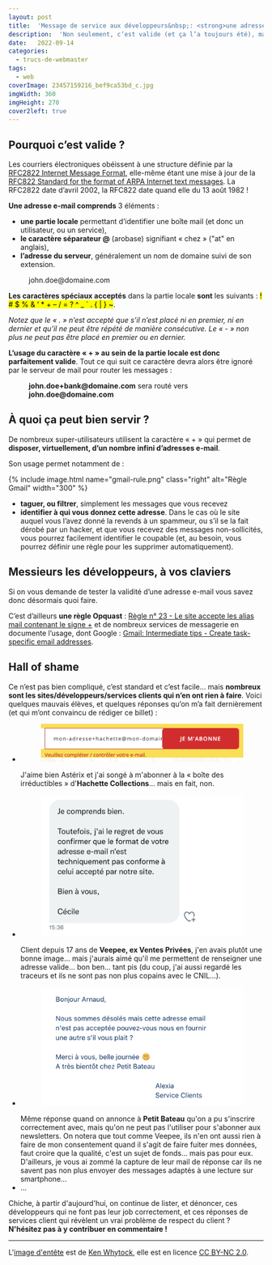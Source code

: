 ```yaml
---
layout: post
title:  'Message de service aux développeurs&nbsp;: <strong>une adresse <span lang="en">e-mail</span> avec un signe «&nbsp;+&nbsp;» est valide</strong>'
description:  'Non seulement, c’est valide (et ça l’a toujours été), mais en plus c’est super utile'
date:   2022-09-14
categories: 
  - trucs-de-webmaster
tags:
  - web
coverImage: 23457159216_bef9ca53bd_c.jpg
imgWidth: 360
imgHeight: 270
cover2left: true
---
```


<h2>Pourquoi c’est valide&nbsp;?</h2>

<p>Les courriers électroniques obéissent à une structure définie par la <a href="https://www.ietf.org/rfc/rfc2822.txt" lang="en" hreflang="en"><abbr>RFC2822</abbr> Internet Message Format</a>, elle-même étant une mise à jour de la <a href="http://www.faqs.org/rfcs/rfc822.html" lang="en" hreflang="en"><abbr>RFC822</abbr> Standard for the format of <abbr>ARPA</abbr> Internet text messages</a>. La <abbr>RFC2822</abbr> date d’avril 2002, la <abbr>RFC822</abbr> date quand elle du 13 août 1982&nbsp;!</p>

<p><strong>Une adresse <span lang="en">e-mail</span> comprends</strong> 3&nbsp;éléments&nbsp;:</p>
<ul>
	<li><strong>une partie locale</strong> permettant d’identifier une boîte <span lang="en">mail</span> (et donc un utilisateur, ou un service),</li>
	<li><strong>le caractère séparateur @</strong> (arobase) signifiant «&nbsp;chez&nbsp;» (<span lang="en">"at"</span> en anglais),</li>
	<li><strong>l’adresse du serveur</strong>, généralement un nom de domaine suivi de son extension.</li>
</ul>

<figure class="center">
	<p><span title="partie locale">john.doe</span><span title="arobase">@</span><span title="adresse du serveur">domaine.com</span></p>
</figure>

<p><strong>Les caractères spéciaux acceptés</strong> dans la partie locale <strong>sont</strong> les suivants&nbsp;: <mark>! # $ % & ‘ * + – / = ? ^ _ ` . { | } ~</mark>.</p>

<p><i>Notez que le «&nbsp;.&nbsp;» n’est accepté que s’il n’est placé ni en premier, ni en dernier et qu’il ne peut être répété de manière consécutive. Le «&nbsp;-&nbsp;»  non plus ne peut pas être placé en premier ou en dernier.</i></p>

<p><strong>L’usage du caractère «&nbsp;+&nbsp;» au sein de la partie locale est donc parfaitement valide</strong>. Tout ce qui suit ce caractère devra alors être ignoré par le serveur de <span lang="en">mail</span> pour router les messages&nbsp;:</p>

<figure class="center">
	<p><strong>john.doe+bank@domaine.com</strong> sera routé vers <strong>john.doe@domaine.com</strong></p>
</figure>
 
<h2>À quoi ça peut bien servir&nbsp;?</h2>

<p>De nombreux super-utilisateurs utilisent la caractère «&nbsp;+&nbsp;» qui permet de <strong>disposer, virtuellement, d’un nombre infini d’adresses <span lang="en">e-mail</span></strong>.</p>

<p>Son usage permet notamment de&nbsp;:</p>

{% include image.html name="gmail-rule.png" class="right" alt="Règle Gmail" width="300" %}
<ul>
	<li><strong>taguer, ou filtrer</strong>, simplement les messages que vous recevez</li>
	<li><strong>identifier à qui vous donnez cette adresse</strong>. Dans le cas où le site auquel vous l’avez donné la revends à un spammeur, ou s’il se la fait dérobé par un hacker, et que vous recevez des messages non-sollicités, vous pourrez facilement identifier le coupable (et, au besoin, vous pourrez définir une règle pour les supprimer automatiquement).</li>
</ul>
 
<h2>Messieurs les développeurs, à vos claviers</h2>
 
<p>Si on vous demande de tester la validité d’une adresse <span lang="en">e-mail</span> vous savez donc désormais quoi faire.</p>

<p>C’est d’ailleurs <strong>une règle Opquast</strong>&nbsp;: <a href="https://checklists.opquast.com/fr/assurance-qualite-web/le-site-accepte-les-alias-mail-contenant-le-signe">Règle n°&nbsp;23 - Le site accepte les alias <span lang="en">mail</span> contenant le signe +</a> et de nombreux services de messagerie en documente l’usage, dont Google&nbsp;: <a href="https://support.google.com/a/users/answer/9308648?hl=en" lang="en" hreflang="en">Gmail: Intermediate tips - Create task-specific email addresses</a>.</p>
 
<h2 lang="en">Hall of shame</h2>

<p>Ce n’est pas bien compliqué, c’est standard et c’est facile… mais <strong>nombreux sont les sites/développeurs/services clients qui n’en ont rien à faire</strong>. Voici quelques mauvais élèves, et quelques réponses qu’on m’a fait dernièrement (et qui m’ont convaincu de rédiger ce billet)&nbsp;:</p>

<ul>
	<li><figure class="right"><img src="/images/2022/09/hachette.png" alt="Veuillez compléter / contrôler votre e-mail." width="400"></figure>J'aime bien Astérix et j'ai songé à m'abonner à la «&nbsp;boîte des irréductibles&nbsp;» d'<strong>Hachette Collections</strong>... mais en fait, non.</li>
	<li class="nof"><figure class="right"><img src="/images/2022/09/vp.png" alt="J'ai le regret de vous confirmer que le format de votre adresse n'est techniquement pas conforme à celui accepté par notre site" width="400"></figure>Client depuis 17&nbsp;ans de <strong>Veepee, ex Ventes Privées</strong>, j'en avais plutôt une bonne image... mais j'aurais aimé qu'il me permettent de renseigner une adresse valide... bon ben... tant pis (du coup, j'ai aussi regardé les traceurs et ils ne sont pas non plus copains avec le <abbr>CNIL</abbr>...).</li>
	<li class="nof"><figure class="right"><img src="/images/2022/09/petit-bateau.png" alt="Nous sommes désolés mais cette adresse email n'est pas acceptée pouvez-vous nous en fournir une autre s'il vous plait ?" width="400"></figure>Même réponse quand on annonce à <strong>Petit Bateau</strong> qu'on a pu s'inscrire correctement avec, mais qu'on ne peut pas l'utiliser pour s'abonner aux <span lang="en">newsletters</span>. On notera que tout comme Veepee, ils n'en ont aussi rien à faire de mon consentement quand il s'agit de faire fuiter mes données, faut croire que la qualité, c'est un sujet de fonds... mais pas pour eux. D'ailleurs, je vous ai zommé la capture de leur mail de réponse car ils ne savent pas non plus envoyer des messages adaptés à une lecture sur <span lang="en">smartphone</span>...</li> 
	<li>...</li>
</ul>

<p>Chiche, à partir d'aujourd'hui, on continue de lister, et dénoncer, ces développeurs qui ne font pas leur job correctement, et ces réponses de services client qui révèlent un vrai problème de respect du client&nbsp;? <strong>N'hésitez pas à y contribuer en commentaire&nbsp;!</strong></p>

<hr />

<p class="nof">L'<a href="https://www.flickr.com/photos/kenwhytock/23457159216/in/photolist-BJQ5cA-2j13f1-5YLAo9-BMb1mM-b9R1TV-dTSZbT-bvPwwR-amNjyU-4KHpQy-7DBu97-dmn34H-azubXM-9M4XGA-BMdbig-2iEupir-6hYeaz-cue4n3-c9BSq9-7yL2x5-nQmRQ6-awWReS-ZCpzsY-74aF43-aoMB2t-n9TjGy-k5u2Qr-nn9qzF-62h1Ee-n9THaD-2k3geyS-nDEaRT-nn9haA-nnavUX-26hvtTi-T53eDJ-ghitWg-9k4nnG-a19oHg-35j9Eh-5gdjmz-8rB7zM-AwumF7-4L8gb4-viWryr-cmujP1-o9CeQA-9bn4Gw-nFqRVV-nDC7q8-HMzezq">image d'entête</a> est de <a href="https://www.flickr.com/photos/kenwhytock/">Ken Whytock</a>, elle est en licence <a href="https://creativecommons.org/licenses/by-nc/2.0/	">CC BY-NC 2.0</a>.</p>

